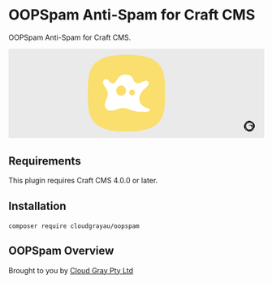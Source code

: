 # OOPSpam Anti-Spam for Craft CMS

OOPSpam Anti-Spam for Craft CMS.

![Screenshot](resources/oopspam.png)

## Requirements

This plugin requires Craft CMS 4.0.0 or later.

## Installation

`composer require cloudgrayau/oopspam`

## OOPSpam Overview

Brought to you by [Cloud Gray Pty Ltd](https://cloudgray.com.au/)
